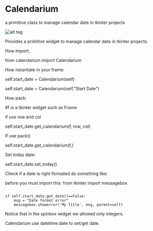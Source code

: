 # Calendarium
a primitive class to manage calendar date in tkinter projects

![alt tag](https://user-images.githubusercontent.com/5463566/63676221-c0a7ae00-c7ea-11e9-805b-b192f895806f.png)


Provides a primitive widget to manage calendar date in tkinter projects.

How import;

from calendarium import Calendarium

How nstantiate in your frame:

self.start_date = Calendarium(self)

self.start_date = Calendarium(self,"Start Date")

How pack:

#f is a tkinter widget such as Frame

if use row and col

self.start_date.get_calendarium(f, row, col)

If use pack()

self.start_date.get_calendarium(f,)

Set today date:

self.start_date.set_today()

Check if a date is right formated do something like:

before you must import this:
from tkinter import messagebox

<code>
if self.start_date.get_date()==False:
    msg = "Date format error"
    messagebox.showerror('My Title', msg, parent=self)
</code>

Notice that in the spinbox widget we allowed only integers.

Calendarium use datetime.date to set/get date.

